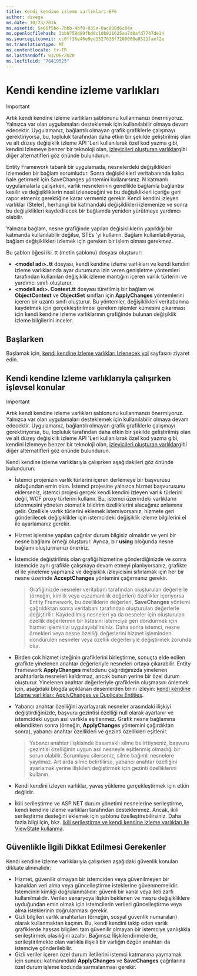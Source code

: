 ```yaml
---
title: Kendi kendine izleme varlıkları-EF6
author: divega
ms.date: 10/23/2016
ms.assetid: 5e60f5be-7bbb-4bf8-835e-0ac808d6c84a
ms.openlocfilehash: 3bb9759d89fbd0c10b911625aa7d0afd7747de14
ms.sourcegitcommit: cc0ff36e46e9ed3527638f7208000e8521faef2e
ms.translationtype: MT
ms.contentlocale: tr-TR
ms.lasthandoff: 03/06/2020
ms.locfileid: "78419525"
---
```

# <a name="self-tracking-entities"></a>Kendi kendine izleme varlıkları

> [!IMPORTANT]
> Artık kendi kendine izleme varlıkları şablonunu kullanmanızı önermiyoruz. Yalnızca var olan uygulamaları desteklemek için kullanılabilir olmaya devam edecektir. Uygulamanız, bağlantılı olmayan grafik grafiklerle çalışmayı gerektiriyorsa, bu, topluluk tarafından daha etkin bir şekilde geliştirilmiş olan ve alt düzey değişiklik izleme API 'Leri kullanılarak özel kod yazma gibi, kendini Izlemeye benzer bir teknoloji olan, [izleyicileri oluşturan varlıklar](https://trackableentities.github.io/)gibi diğer alternatifleri göz önünde bulundurun.

Entity Framework tabanlı bir uygulamada, nesnelerdeki değişiklikleri izlemeden bir bağlam sorumludur. Sonra değişiklikleri veritabanında kalıcı hale getirmek için SaveChanges yöntemini kullanırsınız. N katmanlı uygulamalarla çalışırken, varlık nesnelerinin genellikle bağlamla bağlantısı kesilir ve değişikliklerin nasıl izleneceğini ve bu değişiklikleri içeriğe geri rapor etmeniz gerektiğine karar vermeniz gerekir. Kendi kendini izleyen varlıklar (Steler), herhangi bir katmandaki değişiklikleri izlemenize ve sonra bu değişiklikleri kaydedilecek bir bağlamda yeniden yürütmeye yardımcı olabilir.  

Yalnızca bağlam, nesne grafiğinde yapılan değişikliklerin yapıldığı bir katmanda kullanılabilir değilse, STEs 'yi kullanın. Bağlam kullanılabiliyorsa, bağlam değişiklikleri izlemek için gereken bir işlem olması gerekmez.  

Bu şablon öğesi iki. tt (metin şablonu) dosyası oluşturur:  

- **\<model adı\>. tt** dosyası, kendi kendine izleme varlıkları ve kendi kendini izleme varlıklarında ayar durumuna izin veren genişletme yöntemleri tarafından kullanılan değişiklik izleme mantığını içeren varlık türlerini ve yardımcı sınıfı oluşturur.  
- **\<modeli adı\>. Context.tt** dosyası türetilmiş bir bağlam ve **ObjectContext** ve **ObjectSet** sınıfları için **ApplyChanges** yöntemlerini içeren bir uzantı sınıfı oluşturur. Bu yöntemler, değişiklikleri veritabanına kaydetmek için gerçekleştirilmesi gereken işlemler kümesini çıkarması için kendi kendine izleme varlıklarının grafiğinde bulunan değişiklik izleme bilgilerini inceler.  

## <a name="get-started"></a>Başlarken  

Başlamak için, [kendi kendine Izleme varlıkları Izlenecek yol](walkthrough.md) sayfasını ziyaret edin.  

## <a name="functional-considerations-when-working-with-self-tracking-entities"></a>Kendi kendine Izleme varlıklarıyla çalışırken işlevsel konular  
> [!IMPORTANT]
> Artık kendi kendine izleme varlıkları şablonunu kullanmanızı önermiyoruz. Yalnızca var olan uygulamaları desteklemek için kullanılabilir olmaya devam edecektir. Uygulamanız, bağlantılı olmayan grafik grafiklerle çalışmayı gerektiriyorsa, bu, topluluk tarafından daha etkin bir şekilde geliştirilmiş olan ve alt düzey değişiklik izleme API 'Leri kullanılarak özel kod yazma gibi, kendini Izlemeye benzer bir teknoloji olan, [izleyicileri oluşturan varlıklar](https://trackableentities.github.io/)gibi diğer alternatifleri göz önünde bulundurun.

Kendi kendine izleme varlıklarıyla çalışırken aşağıdakileri göz önünde bulundurun:  

- İstemci projenizin varlık türlerini içeren derlemeye bir başvurusu olduğundan emin olun. İstemci projesine yalnızca hizmet başvurusunu eklerseniz, istemci projesi gerçek kendi kendini izleyen varlık türlerini değil, WCF proxy türlerini kullanır. Bu, istemci üzerindeki varlıkların izlenmesini yöneten otomatik bildirim özelliklerini alacağınız anlamına gelir. Özellikle varlık türlerini eklemek istemiyorsanız, hizmete geri gönderilecek değişiklikler için istemcideki değişiklik izleme bilgilerini el ile ayarlamanız gerekir.  
- Hizmet işlemine yapılan çağrılar durum bilgisiz olmalıdır ve yeni bir nesne bağlamı örneği oluşturur. Ayrıca, bir **using** bloğunda nesne bağlamı oluşturmanızı öneririz.  
- İstemcide değiştirilmiş olan grafiği hizmetine gönderdiğinizde ve sonra istemcide aynı grafikle çalışmaya devam etmeyi planlıyorsanız, grafikte el ile yineleme yapmanız ve değişiklik izleyicisini sıfırlamak için her bir nesne üzerinde **AcceptChanges** yöntemini çağırmanız gerekir.  

    > Grafiğinizde nesneler veritabanı tarafından oluşturulan değerlerle (örneğin, kimlik veya eşzamanlılık değerleri) özellikler içeriyorsa Entity Framework, bu özelliklerin değerleri, **SaveChanges** yöntemi çağrıldıktan sonra veritabanı tarafından oluşturulan değerlerle değiştirilir. Kaydedilmiş nesneleri ya da nesneler için oluşturulan özellik değerlerinin bir listesini istemciye geri döndürmek için hizmet işleminizi uygulayabilirsiniz. Daha sonra istemci, nesne örnekleri veya nesne özelliği değerlerini hizmet işleminden döndürülen nesneler veya özellik değerleriyle değiştirmek zorunda olur.  
- Birden çok hizmet isteğinin grafiklerini birleştirme, sonuçta elde edilen grafikte yinelenen anahtar değerleriyle nesneleri ortaya çıkarabilir. Entity Framework **ApplyChanges** metodunu çağırdığınızda yinelenen anahtarlarla nesneleri kaldırmaz, ancak bunun yerine bir özel durum oluşturur. Yinelenen anahtar değerleriyle grafiklerin oluşmasını önlemek için, aşağıdaki blogda açıklanan desenlerden birini izleyin: [kendi kendine Izleme varlıkları: ApplyChanges ve Duplicate Entities](https://go.microsoft.com/fwlink/?LinkID=205119&clcid=0x409).  
- Yabancı anahtar özelliğini ayarlayarak nesneler arasındaki ilişkiyi değiştirdiğinizde, başvuru gezintisi özelliği null olarak ayarlanır ve istemcideki uygun asıl varlıkla eşitlenmez. Grafik nesne bağlamına eklendikten sonra (örneğin, **ApplyChanges** yöntemini çağırdıktan sonra), yabancı anahtar özellikleri ve gezinti özellikleri eşitlenir.  

    > Yabancı anahtar ilişkisinde basamaklı silme belirttiyseniz, başvuru gezintisi özelliğinin uygun asıl nesneyle eşitlenmiş olmadığı bir sorun olabilir. Sorumluyu silerseniz, silme bağımlı nesnelere yayılmaz. Art arda silme belirtilirse, yabancı anahtar özelliğini ayarlamak yerine ilişkileri değiştirmek için gezinti özelliklerini kullanın.  
- Kendi kendini izleyen varlıklar, yavaş yükleme gerçekleştirmek için etkin değildir.  
- İkili serileştirme ve ASP.NET durum yönetimi nesnelerine serileştirme, kendi kendine izleme varlıkları tarafından desteklenmez. Ancak, ikili serileştirme desteğini eklemek için şablonu özelleştirebilirsiniz. Daha fazla bilgi için, bkz. [Ikili serileştirme ve kendi kendine Izleme varlıkları Ile ViewState kullanma](https://go.microsoft.com/fwlink/?LinkId=199208).  

## <a name="security-considerations"></a>Güvenlikle İlgili Dikkat Edilmesi Gerekenler  

Kendi kendine izleme varlıklarıyla çalışırken aşağıdaki güvenlik konuları dikkate alınmalıdır:  

- Hizmet, güvenilir olmayan bir istemciden veya güvenilmeyen bir kanaldan veri alma veya güncelleştirme isteklerine güvenmemelidir. İstemcinin kimliği doğrulanmalıdır: güvenli bir kanal veya ileti zarfı kullanılmalıdır. Verilen senaryoya ilişkin beklenen ve meşru değişikliklere uyduğundan emin olmak için istemcilerin verileri güncelleştirme veya alma isteklerinin doğrulanması gerekir.  
- Gizli bilgileri varlık anahtarları (örneğin, sosyal güvenlik numaraları) olarak kullanmaktan kaçının. Bu, kendi kendini takip eden varlık grafiklerde hassas bilgileri tam güvenilir olmayan bir istemciye yanlışlıkla serileştirmek olasılığını azaltır. Bağımsız İlişkilendirmelerde, serileştirilmekte olan varlıkla ilişkili bir varlığın özgün anahtarı da istemciye gönderilebilir.  
- Gizli veriler içeren özel durum iletilerini istemci katmanına yaymamak için sunucu katmanındaki **ApplyChanges** ve **SaveChanges** çağrılarına özel durum işleme kodunda sarmalanması gerekir.  
